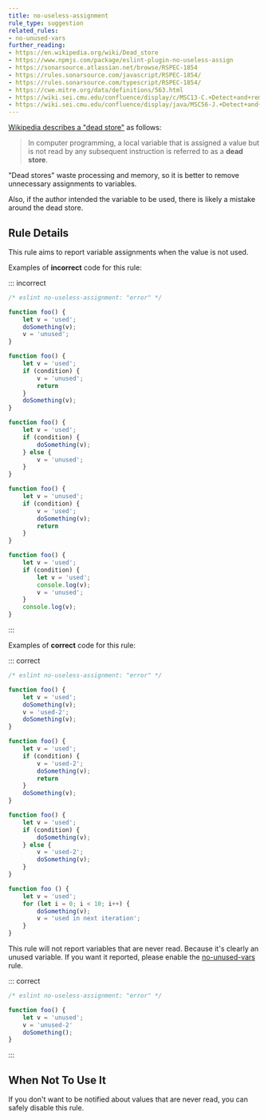 ```yaml
---
title: no-useless-assignment
rule_type: suggestion
related_rules:
- no-unused-vars
further_reading:
- https://en.wikipedia.org/wiki/Dead_store
- https://www.npmjs.com/package/eslint-plugin-no-useless-assign
- https://sonarsource.atlassian.net/browse/RSPEC-1854
- https://rules.sonarsource.com/javascript/RSPEC-1854/
- https://rules.sonarsource.com/typescript/RSPEC-1854/
- https://cwe.mitre.org/data/definitions/563.html
- https://wiki.sei.cmu.edu/confluence/display/c/MSC13-C.+Detect+and+remove+unused+values
- https://wiki.sei.cmu.edu/confluence/display/java/MSC56-J.+Detect+and+remove+superfluous+code+and+values
---
```



[Wikipedia describes a "dead store"](https://en.wikipedia.org/wiki/Dead_store) as follows:

> In computer programming, a local variable that is assigned a value but is not read by any subsequent instruction is referred to as a **dead store**.

"Dead stores" waste processing and memory, so it is better to remove unnecessary assignments to variables.

Also, if the author intended the variable to be used, there is likely a mistake around the dead store.

## Rule Details

This rule aims to report variable assignments when the value is not used.

Examples of **incorrect** code for this rule:

::: incorrect

```js
/* eslint no-useless-assignment: "error" */

function foo() {
    let v = 'used';
    doSomething(v);
    v = 'unused';
}

function foo() {
    let v = 'used';
    if (condition) {
        v = 'unused';
        return
    }
    doSomething(v);
}

function foo() {
    let v = 'used';
    if (condition) {
        doSomething(v);
    } else {
        v = 'unused';
    }
}

function foo() {
    let v = 'unused';
    if (condition) {
        v = 'used';
        doSomething(v);
        return
    }
}

function foo() {
    let v = 'used';
    if (condition) {
        let v = 'used';
        console.log(v);
        v = 'unused';
    }
    console.log(v);
}
```

:::

Examples of **correct** code for this rule:

::: correct

```js
/* eslint no-useless-assignment: "error" */

function foo() {
    let v = 'used';
    doSomething(v);
    v = 'used-2';
    doSomething(v);
}

function foo() {
    let v = 'used';
    if (condition) {
        v = 'used-2';
        doSomething(v);
        return
    }
    doSomething(v);
}

function foo() {
    let v = 'used';
    if (condition) {
        doSomething(v);
    } else {
        v = 'used-2';
        doSomething(v);
    }
}

function foo () {
    let v = 'used';
    for (let i = 0; i < 10; i++) {
        doSomething(v);
        v = 'used in next iteration';
    }
}
```

This rule will not report variables that are never read.
Because it's clearly an unused variable. If you want it reported, please enable the [no-unused-vars](./no-unused-vars) rule.

::: correct

```js
/* eslint no-useless-assignment: "error" */

function foo() {
    let v = 'unused';
    v = 'unused-2'
    doSomething();
}
```

:::

## When Not To Use It

If you don't want to be notified about values that are never read, you can safely disable this rule.
